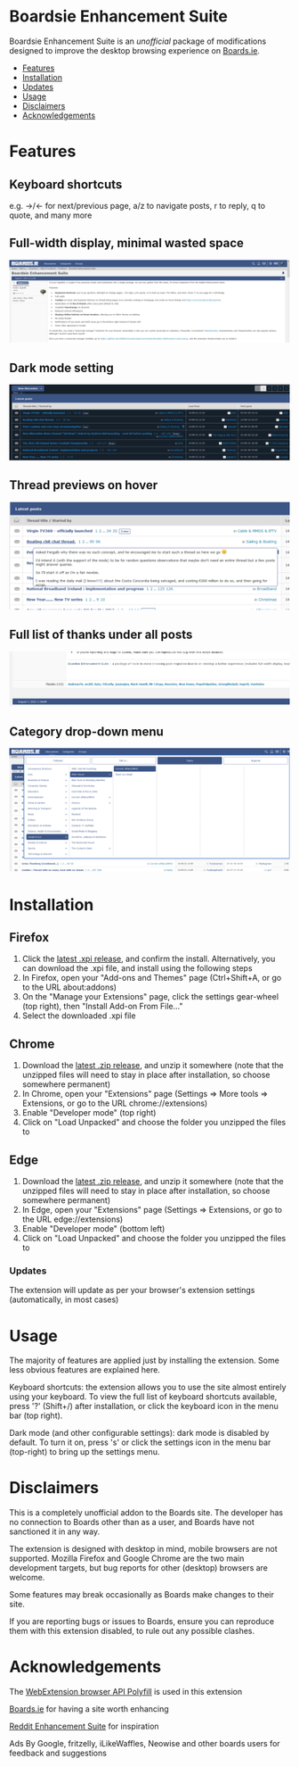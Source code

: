 # Boardsie Enhancement Suite
Boardsie Enhancement Suite is an *unofficial* package of modifications designed to improve the desktop browsing experience on [Boards.ie](https://www.boards.ie).

* [Features](#features)
* [Installation](#installation)
* [Updates](#updates)
* [Usage](#usage)
* [Disclaimers](#disclaimers)
* [Acknowledgements](#acknowledgements)

# Features
## Keyboard shortcuts
e.g. →/← for next/previous page, a/z to navigate posts, r to reply, q to quote, and many more

## Full-width display, minimal wasted space
![Full-width display](images/screenshot-full-width.png)

## Dark mode setting
![Dark mode](images/screenshot-dark-mode.png)

## Thread previews on hover
![Thread previews](images/screenshot-preview.png)

## Full list of thanks under all posts
![Thanks list](images/screenshot-thanks.png)

## Category drop-down menu
![Category menu](images/screenshot-category-menu.png)

# Installation
## Firefox
1. Click the [latest .xpi release](https://github.com/28064212/boardsie-enhancement-suite/releases/latest/download/boardsie-enhancement-suite.xpi), and confirm the install. Alternatively, you can download the .xpi file, and install using the following steps
1. In Firefox, open your "Add-ons and Themes" page (Ctrl+Shift+A, or go to the URL about:addons)
1. On the "Manage your Extensions" page, click the settings gear-wheel (top right), then "Install Add-on From File..."
1. Select the downloaded .xpi file

## Chrome
1. Download the [latest .zip release](https://github.com/28064212/boardsie-enhancement-suite/releases/latest/download/boardsie-enhancement-suite.zip), and unzip it somewhere (note that the unzipped files will need to stay in place after installation, so choose somewhere permanent)
1. In Chrome, open your "Extensions" page (Settings => More tools => Extensions, or go to the URL chrome://extensions)
1. Enable "Developer mode" (top right)
1. Click on "Load Unpacked" and choose the folder you unzipped the files to

## Edge
1. Download the [latest .zip release](https://github.com/28064212/boardsie-enhancement-suite/releases/latest/download/boardsie-enhancement-suite.zip), and unzip it somewhere (note that the unzipped files will need to stay in place after installation, so choose somewhere permanent)
1. In Edge, open your "Extensions" page (Settings => Extensions, or go to the URL edge://extensions)
1. Enable "Developer mode" (bottom left)
1. Click on "Load Unpacked" and choose the folder you unzipped the files to

### Updates
The extension will update as per your browser's extension settings (automatically, in most cases)

# Usage
The majority of features are applied just by installing the extension. Some less obvious features are explained here.

Keyboard shortcuts: the extension allows you to use the site almost entirely using your keyboard. To view the full list of keyboard shortcuts available, press '?' (Shift+/) after installation, or click the keyboard icon in the menu bar (top right).

Dark mode (and other configurable settings): dark mode is disabled by default. To turn it on, press 's' or click the settings icon in the menu bar (top-right) to bring up the settings menu.

# Disclaimers
This is a completely unofficial addon to the Boards site. The developer has no connection to Boards other than as a user, and Boards have not sanctioned it in any way.

The extension is designed with desktop in mind, mobile browsers are not supported. Mozilla Firefox and Google Chrome are the two main development targets, but bug reports for other (desktop) browsers are welcome.

Some features may break occasionally as Boards make changes to their site.

If you are reporting bugs or issues to Boards, ensure you can reproduce them with this extension disabled, to rule out any possible clashes.

# Acknowledgements
The [WebExtension browser API Polyfill](https://github.com/mozilla/webextension-polyfill) is used in this extension

[Boards.ie](https://www.boards.ie) for having a site worth enhancing

[Reddit Enhancement Suite](https://redditenhancementsuite.com/) for inspiration

Ads By Google, fritzelly, iLikeWaffles, Neowise and other boards users for feedback and suggestions